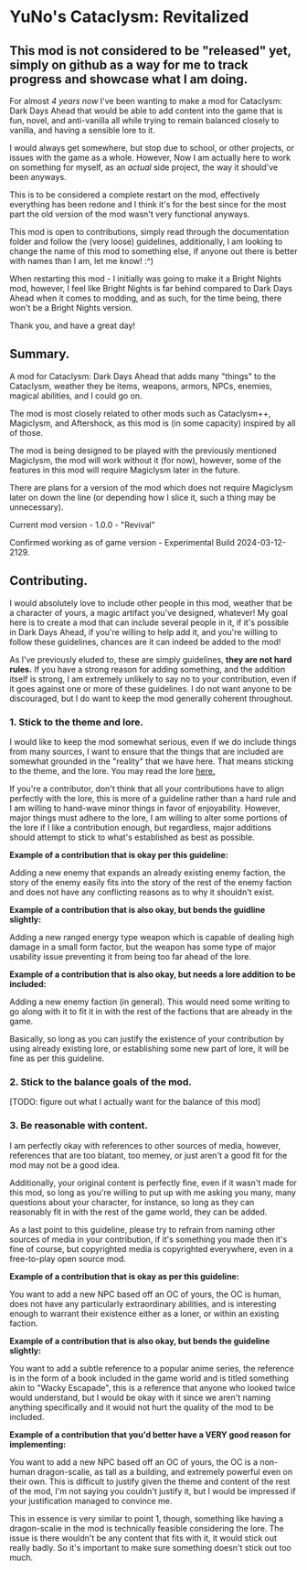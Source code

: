 # YuNo's Cataclysm: Revitalized
## This mod is not considered to be "released" yet, simply on github as a way for me to track progress and showcase what I am doing.

For almost *4 years now* I've been wanting to make a mod for Cataclysm: Dark Days Ahead that would be able to add content into the game that is fun, novel, and anti-vanilla all while trying to remain balanced closely to vanilla, and having a sensible lore to it.

I would always get somewhere, but stop due to school, or other projects, or issues with the game as a whole. However, Now I am actually here to work on something for myself, as an *actual* side project, the way it should've been anyways.

This is to be considered a complete restart on the mod, effectively everything has been redone and I think it's for the best since for the most part the old version of the mod wasn't very functional anyways.

This mod is open to contributions, simply read through the documentation folder and follow the (very loose) guidelines, additionally, I am looking to change the name of this mod to something else, if anyone out there is better with names than I am, let me know! :^)


When restarting this mod - I initially was going to make it a Bright Nights mod, however, I feel like Bright Nights is far behind compared to Dark Days Ahead when it comes to modding, and as such, for the time being, there won't be a Bright Nights version.


Thank you, and have a great day!

## Summary.

A mod for Cataclysm: Dark Days Ahead that adds many "things" to the Cataclysm, weather they be items, weapons, armors, NPCs, enemies, magical abilities, and I could go on.

The mod is most closely related to other mods such as Cataclysm++, Magiclysm, and Aftershock, as this mod is (in some capacity) inspired by all of those.

The mod is being designed to be played with the previously mentioned Magiclysm, the mod will work without it (for now), however, some of the features in this mod will require Magiclysm later in the future.

There are plans for a version of the mod which does not require Magiclysm later on down the line (or depending how I slice it, such a thing may be unnecessary).


Current mod version - 1.0.0 - "Revival"

Confirmed working as of game version - Experimental Build 2024-03-12-2129.

## Contributing.

I would absolutely love to include other people in this mod, weather that be a character of yours, a magic artifact you've designed, whatever! My goal here is to create a mod that can include several people in it, if it's possible in Dark Days Ahead, if you're willing to help add it, and you're willing to follow these guidelines, chances are it can indeed be added to the mod!

As I've previously eluded to, these are simply guidelines, **they are not hard rules.** If you have a strong reason for adding something, and the addition itself is strong, I am extremely unlikely to say no to your contribution, even if it goes against one or more of these guidelines. I do not want anyone to be discouraged, but I do want to keep the mod generally coherent throughout.

### 1. Stick to the theme and lore.

I would like to keep the mod somewhat serious, even if we do include things from many sources, I want to ensure that the things that are included are somewhat grounded in the "reality" that we have here. That means sticking to the theme, and the lore. You may read the lore [here.](https://github.com/YuNoGuy123/YuNoGuy123sCataclysm/blob/exp/yunoscataclysmrevitalized/DOCS/LORE.md)

If you're a contributor, don't think that all your contributions have to align perfectly with the lore, this is more of a guideline rather than a hard rule and I am willing to hand-wave minor things in favor of enjoyability. However, major things must adhere to the lore, I am willing to alter some portions of the lore if I like a contribution enough, but regardless, major additions should attempt to stick to what's established as best as possible.


**Example of a contribution that is okay per this guideline:**

Adding a new enemy that expands an already existing enemy faction, the story of the enemy easily fits into the story of the rest of the enemy faction and does not have any conflicting reasons as to why it shouldn't exist.

**Example of a contribution that is also okay, but bends the guidline slightly:**

Adding a new ranged energy type weapon which is capable of dealing high damage in a small form factor, but the weapon has some type of major usability issue preventing it from being too far ahead of the lore.

**Example of a contribution that is also okay, but needs a lore addition to be included:**

Adding a new enemy faction (in general). This would need some writing to go along with it to fit it in with the rest of the factions that are already in the game.


Basically, so long as you can justify the existence of your contribution by using already existing lore, or establishing some new part of lore, it will be fine as per this guideline.

### 2. Stick to the balance goals of the mod.

[TODO: figure out what I actually want for the balance of this mod]

### 3. Be reasonable with content.

I am perfectly okay with references to other sources of media, however, references that are too blatant, too memey, or just aren't a good fit for the mod may not be a good idea.

Additionally, your original content is perfectly fine, even if it wasn't made for this mod, so long as you're willing to put up with me asking you many, many questions about your character, for instance, so long as they can reasonably fit in with the rest of the game world, they can be added. 

As a last point to this guideline, please try to refrain from naming other sources of media in your contribution, if it's something you made then it's fine of course, but copyrighted media is copyrighted everywhere, even in a free-to-play open source mod.


**Example of a contribution that is okay as per this guideline:**

You want to add a new NPC based off an OC of yours, the OC is human, does not have any particularly extraordinary abilities, and is interesting enough to warrant their existence either as a loner, or within an existing faction.

**Example of a contribution that is also okay, but bends the guideline slightly:**

You want to add a subtle reference to a popular anime series, the reference is in the form of a book included in the game world and is titled something akin to "Wacky Escapade", this is a reference that anyone who looked twice would understand, but I would be okay with it since we aren't naming anything specifically and it would not hurt the quality of the mod to be included.

**Example of a contribution that you'd better have a VERY good reason for implementing:**

You want to add a new NPC based off an OC of yours, the OC is a non-human dragon-scalie, as tall as a building, and extremely powerful even on their own. This is difficult to justify given the theme and content of the rest of the mod, I'm not saying you couldn't justify it, but I would be impressed if your justification managed to convince me.


This in essence is very similar to point 1, though, something like having a dragon-scalie in the mod is technically feasible considering the lore. The issue is there wouldn't be any content that fits with it, it would stick out really badly. So it's important to make sure something doesn't stick out too much.
